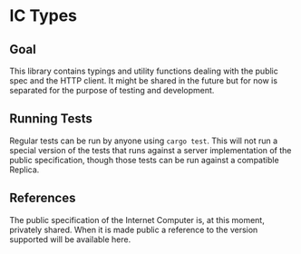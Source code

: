 # IC Types

## Goal
This library contains typings and utility functions dealing with the public spec and the HTTP
client. It might be shared in the future but for now is separated for the purpose of testing and
development.

## Running Tests
Regular tests can be run by anyone using `cargo test`. This will not run a special version of the
tests that runs against a server implementation of the public specification, though those
tests can be run against a compatible Replica.

## References
The public specification of the Internet Computer is, at this moment, privately shared. When it
is made public a reference to the version supported will be available here.

